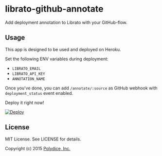 # librato-github-annotate

Add deployment annotation to Librato with your GitHub-flow.

## Usage

This app is designed to be used and deployed on Heroku.

Set the following ENV variables during deployment:

* `LIBRATO_EMAIL`
* `LIBRATO_API_KEY`
* `ANNOTATION_NAME`

Once you've done, you can add `/annotate/:source` as GitHub webhook with `deployment_status` event enabled.

Deploy it right now!

[![Deploy](https://www.herokucdn.com/deploy/button.png)](https://heroku.com/deploy)

## License

MIT License. See LICENSE for details.

Copyright (c) 2015 [Polydice, Inc.](http://polydice.com)
